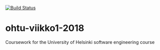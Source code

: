 [![Build Status](https://travis-ci.org/SNurmivaara/ohtu-viikko1-2018.svg?branch=master)](https://travis-ci.org/SNurmivaara/ohtu-viikko1-2018)

# ohtu-viikko1-2018
Coursework for the University of Helsinki software engineering course

